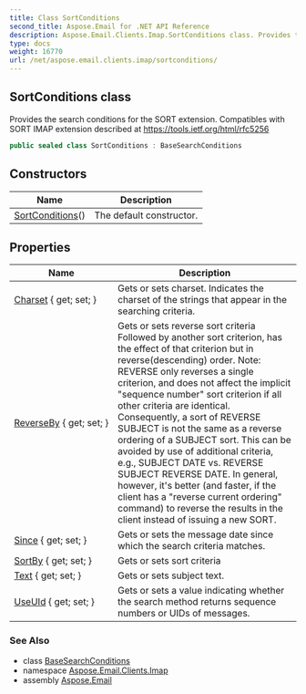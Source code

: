 ```yaml
---
title: Class SortConditions
second_title: Aspose.Email for .NET API Reference
description: Aspose.Email.Clients.Imap.SortConditions class. Provides the search conditions for the SORT extension. Compatibles with SORT IMAP extension described at https//tools.ietf.org/html/rfc5256
type: docs
weight: 16770
url: /net/aspose.email.clients.imap/sortconditions/
---
```

## SortConditions class

Provides the search conditions for the SORT extension. Compatibles with SORT IMAP extension described at https://tools.ietf.org/html/rfc5256

```csharp
public sealed class SortConditions : BaseSearchConditions
```

## Constructors

| Name | Description |
| --- | --- |
| [SortConditions](sortconditions/)() | The default constructor. |

## Properties

| Name | Description |
| --- | --- |
| [Charset](../../aspose.email.clients.imap/basesearchconditions/charset/) { get; set; } | Gets or sets charset. Indicates the charset of the strings that appear in the searching criteria. |
| [ReverseBy](../../aspose.email.clients.imap/sortconditions/reverseby/) { get; set; } | Gets or sets reverse sort criteria Followed by another sort criterion, has the effect of that criterion but in reverse(descending) order. Note: REVERSE only reverses a single criterion, and does not affect the implicit "sequence number" sort criterion if all other criteria are identical. Consequently, a sort of REVERSE SUBJECT is not the same as a reverse ordering of a SUBJECT sort. This can be avoided by use of additional criteria, e.g., SUBJECT DATE vs. REVERSE SUBJECT REVERSE DATE. In general, however, it's better (and faster, if the client has a "reverse current ordering" command) to reverse the results in the client instead of issuing a new SORT. |
| [Since](../../aspose.email.clients.imap/basesearchconditions/since/) { get; set; } | Gets or sets the message date since which the search criteria matches. |
| [SortBy](../../aspose.email.clients.imap/sortconditions/sortby/) { get; set; } | Gets or sets sort criteria |
| [Text](../../aspose.email.clients.imap/basesearchconditions/text/) { get; set; } | Gets or sets subject text. |
| [UseUId](../../aspose.email.clients.imap/basesearchconditions/useuid/) { get; set; } | Gets or sets a value indicating whether the search method returns sequence numbers or UIDs of messages. |

### See Also

* class [BaseSearchConditions](../basesearchconditions/)
* namespace [Aspose.Email.Clients.Imap](../../aspose.email.clients.imap/)
* assembly [Aspose.Email](../../)


